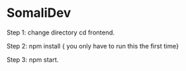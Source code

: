 # SomaliDev
 

Step 1: change directory cd frontend. 

Step 2: npm install { you only have to run this the first time} 

Step 3: npm start.
